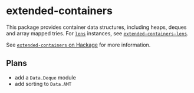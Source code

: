 # extended-containers

This package provides container data structures, including heaps, deques and array mapped tries.
For [`lens`](https://hackage.haskell.org/package/lens) instances, see [`extended-containers-lens`](https://hackage.haskell.org/package/extended-containers-lens).

See [`extended-containers` on Hackage](https://hackage.haskell.org/package/extended-containers) for more information.

## Plans

* add a `Data.Deque` module
* add sorting to `Data.AMT`
